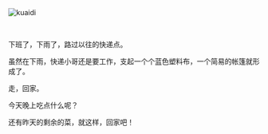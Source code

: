 <br/>
<br/>

![kuaidi](/202109/快递.jpeg)

<br/>

下班了，下雨了，路过以往的快递点。

虽然在下雨，快递小哥还是要工作，支起一个个蓝色塑料布，一个简易的帐篷就形成了。

走，回家。

今天晚上吃点什么呢？

还有昨天的剩余的菜，就这样，回家吧！
